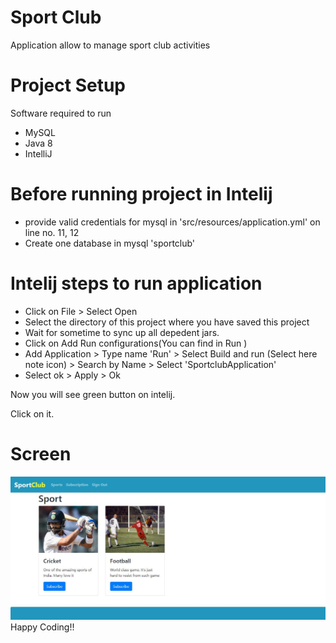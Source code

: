 # Sport Club
Application allow to manage sport club activities

# Project Setup
Software required to run
- MySQL
- Java 8
- IntelliJ


# Before running project in Intelij
- provide valid credentials for mysql in 'src/resources/application.yml' on line no. 11, 12
- Create one database in mysql 'sportclub'

# Intelij steps to run application
- Click on File > Select Open
- Select the directory of this project where you have saved this project
- Wait for sometime to sync up all depedent jars.
- Click on Add Run configurations(You can find in Run )
- Add Application > Type name 'Run' > Select Build and run (Select here note icon) > Search by Name > Select 'SportclubApplication'
- Select ok > Apply > Ok

Now you will see green button on intelij.

Click on it. 

# Screen
<img src = "https://github.com/eshaikhahmed/sportclub/blob/main/Screenshots/Screen3.JPG" />
Happy Coding!!
